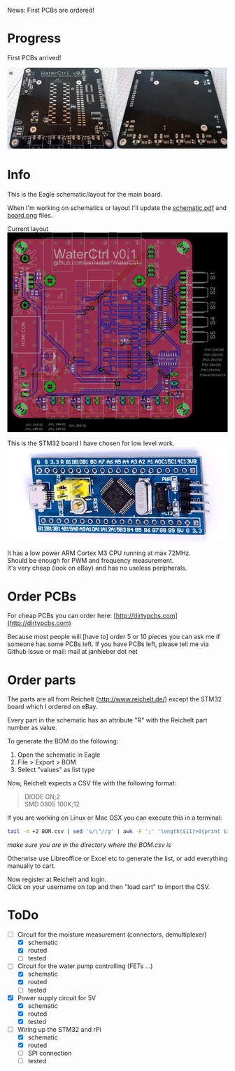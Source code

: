 News: First PCBs are ordered!


# Progress
First PCBs arrived!

![PCBs](https://raw.githubusercontent.com/janhieber/WaterCtrl/master/MainBoard/docu/pcb1.jpg)

# Info
This is the Eagle schematic/layout for the main board.

When I'm working on schematics or layout I'll update the
[schematic.pdf](https://github.com/janhieber/WaterCtrl/raw/master/MainBoard/docu/schematic.pdf) and
[board.png](https://github.com/janhieber/WaterCtrl/raw/master/MainBoard/docu/board.png) files.

Current layout
![routed board](https://raw.githubusercontent.com/janhieber/WaterCtrl/master/MainBoard/docu/board.png)

This is the STM32 board I have chosen for low level work.
![stm32board](https://raw.githubusercontent.com/janhieber/WaterCtrl/master/MainBoard/docu/stm32board.jpg)

It has a low power ARM Cortex M3 CPU running at max 72MHz.  
Should be enough for PWM and frequency measurement.  
It's very cheap (look on eBay) and has no useless peripherals.

# Order PCBs
For cheap PCBs you can order here: [http://dirtypcbs.com](http://dirtypcbs.com)

Because most people will [have to] order 5 or 10 pieces you can ask
me if someone has some PCBs left. If you have PCBs left, please tell me via Github Issue
or mail: mail at janhieber dot net


# Order parts
The parts are all from Reichelt (http://www.reichelt.de/) except the
STM32 board which I ordered on eBay.

Every part in the schematic has an attribute "R" with the Reichelt
part number as value.

To generate the BOM do the following:
 1. Open the schematic in Eagle
 2. File > Export > BOM
 3. Select "values" as list type

Now, Reichelt expects a CSV file with the following format:  
> DIODE GN;2  
> SMD 0805 100K;12

If you are working on Linux or Mac OSX you can execute this in a terminal:  
```bash
tail -n +2 BOM.csv | sed 's/\"//g' | awk -F ';' 'length($11)>0{print $11";"$1}' > BOM_reichelt.csv
```

*make sure you are in the directory where the BOM.csv is*

Otherwise use Libreoffice or Excel etc to generate the list, or add everything
manually to cart.

Now register at Reichelt and login.  
Click on your username on top and then "load cart" to import the CSV.


# ToDo
- [ ] Circuit for the moisture measurement (connectors, demultiplexer)
  - [x] schematic
  - [x] routed
  - [ ] tested
- [ ] Circuit for the water pump controlling (FETs ...)
  - [x] schematic
  - [x] routed
  - [ ] tested
- [x] Power supply circuit for 5V
  - [x] schematic
  - [x] routed
  - [x] tested
- [ ] Wiring up the STM32 and rPi
  - [x] schematic
  - [x] routed
  - [ ] SPI connection
  - [ ] tested
